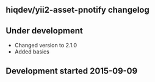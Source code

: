 hiqdev/yii2-asset-pnotify changelog
-----------------------------------

## Under development

- Changed version to 2.1.0
- Added basics

## Development started 2015-09-09

